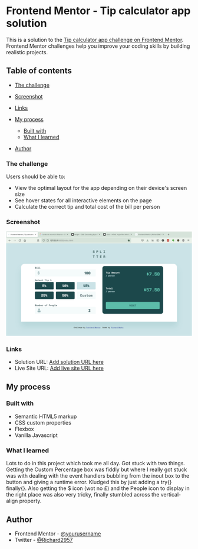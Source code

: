# Frontend Mentor - Tip calculator app solution

This is a solution to the [Tip calculator app challenge on Frontend Mentor](https://www.frontendmentor.io/challenges/tip-calculator-app-ugJNGbJUX). Frontend Mentor challenges help you improve your coding skills by building realistic projects.

## Table of contents


  - [The challenge](#the-challenge)
  - [Screenshot](#screenshot)
  - [Links](#links)
- [My process](#my-process)
  - [Built with](#built-with)
  - [What I learned](#what-i-learned)

- [Author](#author)




### The challenge

Users should be able to:

- View the optimal layout for the app depending on their device's screen size
- See hover states for all interactive elements on the page
- Calculate the correct tip and total cost of the bill per person

### Screenshot

![](./screenshot.jpg)



### Links

- Solution URL: [Add solution URL here](https://your-solution-url.com)
- Live Site URL: [Add live site URL here](https://your-live-site-url.com)

## My process

### Built with

- Semantic HTML5 markup
- CSS custom properties
- Flexbox
- Vanilla Javascript




### What I learned
Lots to do in this project which took me all day. Got stuck with two things. Getting the Custom Percentage box was fiddly but where I really got stuck was with dealing with the event handlers bubbling from the inout box to the button and giving a runtime error. Kludged this by just adding a try{} finally{}.
Also getting the $ icon (wot no £) and the People icon to display in the right place was also very tricky, finally stumbled across the vertical-align property.


## Author


- Frontend Mentor - [@yourusername](https://www.frontendmentor.io/profile/Richard2957)
- Twitter - [@Richard2957](https://www.twitter.com/Richard2957)

